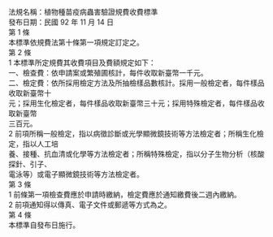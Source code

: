 法規名稱：植物種苗疫病蟲害驗證規費收費標準  
發布日期：民國 92 年 11 月 14 日  
第 1 條  
本標準依規費法第十條第一項規定訂定之。  
第 2 條  
1 本標準所定規費其收費項目及費額規定如下：  
一、檢查費：依申請案或繁殖圃核計，每件收取新臺幣一千元。  
二、檢定費：依所採用檢定方法及所抽檢樣品數核計。採用一般檢定者，每件樣品收取新臺幣十  
元；採用生化檢定者，每件樣品收取新臺幣三十元；採用特殊檢定者，每件樣品收取新臺幣  
三百元。  
2 前項所稱一般檢定，指以病徵診斷或光學顯微鏡技術等方法檢定者；所稱生化檢定，指以人工培  
養、接種、抗血清或化學等方法檢定者；所稱特殊檢定，指以分子生物分析（核酸探針、引子、  
電泳等）或電子顯微鏡技術等方法檢定者。  
第 3 條  
1 前條第一項檢查費應於申請時繳納，檢定費應於通知繳費後二週內繳納。  
2 前項通知得以傳真、電子文件或郵遞等方式為之。  
第 4 條  
本標準自發布日施行。  



